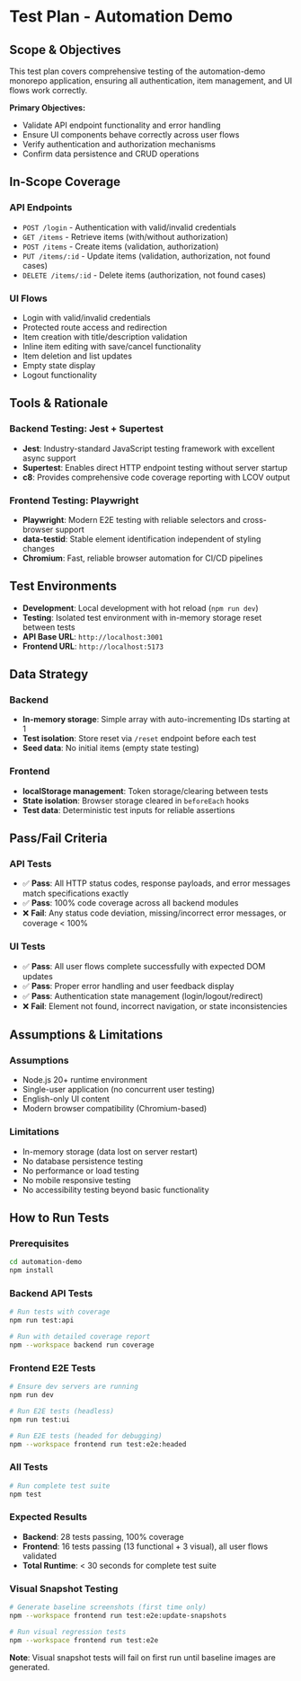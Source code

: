 # Test Plan - Automation Demo

## Scope & Objectives

This test plan covers comprehensive testing of the automation-demo monorepo application, ensuring all authentication, item management, and UI flows work correctly.

**Primary Objectives:**
- Validate API endpoint functionality and error handling
- Ensure UI components behave correctly across user flows
- Verify authentication and authorization mechanisms
- Confirm data persistence and CRUD operations

## In-Scope Coverage

### API Endpoints
- `POST /login` - Authentication with valid/invalid credentials
- `GET /items` - Retrieve items (with/without authorization)
- `POST /items` - Create items (validation, authorization)
- `PUT /items/:id` - Update items (validation, authorization, not found cases)
- `DELETE /items/:id` - Delete items (authorization, not found cases)

### UI Flows
- Login with valid/invalid credentials
- Protected route access and redirection
- Item creation with title/description validation
- Inline item editing with save/cancel functionality
- Item deletion and list updates
- Empty state display
- Logout functionality

## Tools & Rationale

### Backend Testing: Jest + Supertest
- **Jest**: Industry-standard JavaScript testing framework with excellent async support
- **Supertest**: Enables direct HTTP endpoint testing without server startup
- **c8**: Provides comprehensive code coverage reporting with LCOV output

### Frontend Testing: Playwright
- **Playwright**: Modern E2E testing with reliable selectors and cross-browser support
- **data-testid**: Stable element identification independent of styling changes
- **Chromium**: Fast, reliable browser automation for CI/CD pipelines

## Test Environments

- **Development**: Local development with hot reload (`npm run dev`)
- **Testing**: Isolated test environment with in-memory storage reset between tests
- **API Base URL**: `http://localhost:3001`
- **Frontend URL**: `http://localhost:5173`

## Data Strategy

### Backend
- **In-memory storage**: Simple array with auto-incrementing IDs starting at 1
- **Test isolation**: Store reset via `/reset` endpoint before each test
- **Seed data**: No initial items (empty state testing)

### Frontend
- **localStorage management**: Token storage/clearing between tests
- **State isolation**: Browser storage cleared in `beforeEach` hooks
- **Test data**: Deterministic test inputs for reliable assertions

## Pass/Fail Criteria

### API Tests
- ✅ **Pass**: All HTTP status codes, response payloads, and error messages match specifications exactly
- ✅ **Pass**: 100% code coverage across all backend modules
- ❌ **Fail**: Any status code deviation, missing/incorrect error messages, or coverage < 100%

### UI Tests
- ✅ **Pass**: All user flows complete successfully with expected DOM updates
- ✅ **Pass**: Proper error handling and user feedback display
- ✅ **Pass**: Authentication state management (login/logout/redirect)
- ❌ **Fail**: Element not found, incorrect navigation, or state inconsistencies

## Assumptions & Limitations

### Assumptions
- Node.js 20+ runtime environment
- Single-user application (no concurrent user testing)
- English-only UI content
- Modern browser compatibility (Chromium-based)

### Limitations
- In-memory storage (data lost on server restart)
- No database persistence testing
- No performance or load testing
- No mobile responsive testing
- No accessibility testing beyond basic functionality

## How to Run Tests

### Prerequisites
```bash
cd automation-demo
npm install
```

### Backend API Tests
```bash
# Run tests with coverage
npm run test:api

# Run with detailed coverage report
npm --workspace backend run coverage
```

### Frontend E2E Tests
```bash
# Ensure dev servers are running
npm run dev

# Run E2E tests (headless)
npm run test:ui

# Run E2E tests (headed for debugging)
npm --workspace frontend run test:e2e:headed
```

### All Tests
```bash
# Run complete test suite
npm test
```

### Expected Results
- **Backend**: 28 tests passing, 100% coverage
- **Frontend**: 16 tests passing (13 functional + 3 visual), all user flows validated
- **Total Runtime**: < 30 seconds for complete test suite

### Visual Snapshot Testing
```bash
# Generate baseline screenshots (first time only)
npm --workspace frontend run test:e2e:update-snapshots

# Run visual regression tests
npm --workspace frontend run test:e2e
```

**Note**: Visual snapshot tests will fail on first run until baseline images are generated.

